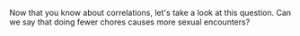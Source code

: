 Now that you know about correlations, let's take a look at this question. Can
we say that doing fewer chores causes more sexual encounters?
